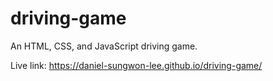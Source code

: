 # driving-game

An HTML, CSS, and JavaScript driving game.

Live link: https://daniel-sungwon-lee.github.io/driving-game/
